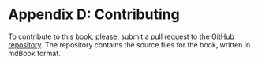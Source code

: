 # Appendix D: Contributing

To contribute to this book, please, submit a pull request to the
[GitHub repository](https://github.com/MystenLabs/move-book). The repository contains the source
files for the book, written in mdBook format.
